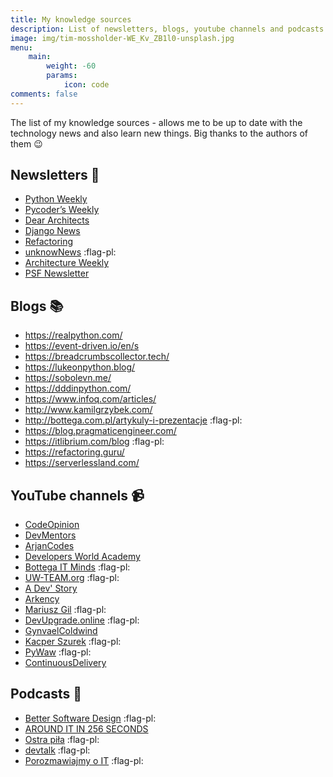 ```yaml
---
title: My knowledge sources
description: List of newsletters, blogs, youtube channels and podcasts that I like
image: img/tim-mossholder-WE_Kv_ZB1l0-unsplash.jpg
menu:
    main:
        weight: -60
        params:
            icon: code
comments: false
---
```


The list of my knowledge sources - allows me to be up to date with the technology news and also learn new things.
Big thanks to the authors of them :wink:


## Newsletters :email:

- [Python Weekly](https://www.pythonweekly.com/)
- [Pycoder’s Weekly](https://pycoders.com/)
- [Dear Architects](https://www.deararchitects.xyz/)
- [Django News](https://django-news.com/)
- [Refactoring](https://refactoring.fm/)
- [unknowNews](https://news.mrugalski.pl/) :flag-pl:
- [Architecture Weekly](https://www.architecture-weekly.com/)
- [PSF Newsletter](https://www.python.org/psf/newsletter/)

## Blogs :books:

- https://realpython.com/
- https://event-driven.io/en/s
- https://breadcrumbscollector.tech/
- https://lukeonpython.blog/
- https://sobolevn.me/
- https://dddinpython.com/
- https://www.infoq.com/articles/
- http://www.kamilgrzybek.com/
- http://bottega.com.pl/artykuly-i-prezentacje :flag-pl:
- https://blog.pragmaticengineer.com/
- https://itlibrium.com/blog :flag-pl:
- https://refactoring.guru/
- https://serverlessland.com/


## YouTube channels :video_camera:

- [CodeOpinion](https://www.youtube.com/channel/UC3RKA4vunFAfrfxiJhPEplw)
- [DevMentors](https://www.youtube.com/c/DevMentors)
- [ArjanCodes](https://www.youtube.com/c/ArjanCodes)
- [Developers World Academy](https://www.youtube.com/c/DevelopersWorldAcademy/featured)
- [Bottega IT Minds](https://www.youtube.com/c/BottegaITMinds/featured) :flag-pl:
- [UW-TEAM.org](https://www.youtube.com/c/uwteamorg/videos) :flag-pl:
- [A Dev' Story](https://www.youtube.com/c/ADevStory/videos)
- [Arkency](https://www.youtube.com/c/Arkency/videos)
- [Mariusz Gil](https://www.youtube.com/c/MariuszGil) :flag-pl:
- [DevUpgrade.online](https://www.youtube.com/channel/UCvNne80z8XObPYIhDwnKDrg) :flag-pl:
- [GynvaelColdwind](https://www.youtube.com/user/GynvaelColdwind/featured)
- [Kacper Szurek](https://www.youtube.com/c/KacperSzurek/featured) :flag-pl:
- [PyWaw](https://www.youtube.com/user/PyWaw) :flag-pl:
- [ContinuousDelivery](https://www.youtube.com/c/ContinuousDelivery/videos)

## Podcasts :microphone:

- [Better Software Design](https://bettersoftwaredesign.pl/) :flag-pl:
- [AROUND IT IN 256 SECONDS](https://nurkiewicz.com/)
- [Ostra piła](https://ostrapila.pl/) :flag-pl:
- [devtalk](https://devtalk.pl/) :flag-pl:
- [Porozmawiajmy o IT](https://porozmawiajmyoit.pl/) :flag-pl:
